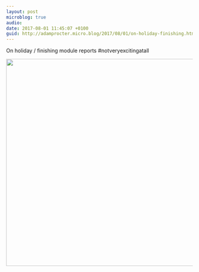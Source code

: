 ```yaml
---
layout: post
microblog: true
audio: 
date: 2017-08-01 11:45:07 +0100
guid: http://adamprocter.micro.blog/2017/08/01/on-holiday-finishing.html
---
```

On holiday / finishing module reports #notveryexcitingatall

<img src="http://discursive.adamprocter.co.uk/uploads/2017/4bc7068c8b.jpg" width="600" height="558" />
